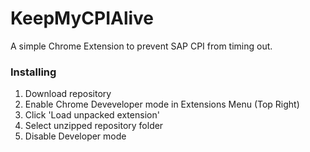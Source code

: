 # KeepMyCPIAlive

A simple Chrome Extension to prevent SAP CPI from timing out.

### Installing

1. Download repository
2. Enable Chrome Deveveloper mode in Extensions Menu (Top Right)
3. Click 'Load unpacked extension'
4. Select unzipped repository folder
5. Disable Developer mode
